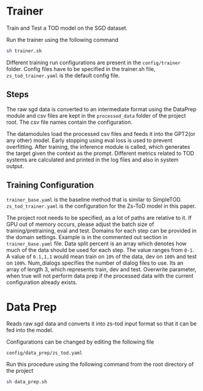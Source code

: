 # Trainer

Train and Test a TOD model on the SGD dataset.

Run the trainer using the following command

```bash
sh trainer.sh
```

Different training run configurations are present in the `config/trainer` folder. 
Config files have to be specified in the trainer.sh file, `zs_tod_trainer.yaml` is the default config file.

## Steps

The raw sgd data is converted to an intermediate format using the DataPrep module and csv files are kept in the `processed_data` folder of the project root. The csv file names contain the configuration.

The datamodules load the processed csv files and feeds it into the GPT2(or any other) model.
Early stopping using eval loss is used to prevent overfitting.
After training, the inference module is called, which generates the target given the context as the prompt. Different metrics related to TOD systems are calculated and printed in the log files and also in system output.

## Training Configuration


`trainer_base.yaml` is the baseline method that is similar to SimpleTOD.
`zs_tod_trainer.yaml` is the configuration for the Zs-ToD model in this paper.

The project root needs to be specified, as a lot of paths are relative to it.
If GPU out of memory occurs, please adjust the batch size of training/pretraining, eval and test.
Domains for each step can be provided in the domain settings. Example is in the commented out section in `trainer_base.yaml` file.
Data split percent is an array which denotes how much of the data should be used for each step. The value ranges from `0-1`. A value of `0.1,1,1` would mean train on `10%` of the data, dev on `100%` and test on `100%`.
Num_dialogs specifies the number of dialog files to use. Its an array of length 3, which represents train, dev and test.
Overwrite parameter, when true will not perform data prep if the processed data with the current configuration already exists.

# Data Prep

Reads raw sgd data and converts it into zs-tod input format so that it can be fed into the model.

Configurations can be changed by editing the following file
```
config/data_prep/zs_tod.yaml
```

Run this procedure using the following command from the root directory of the project

```bash
sh data_prep.sh
```

